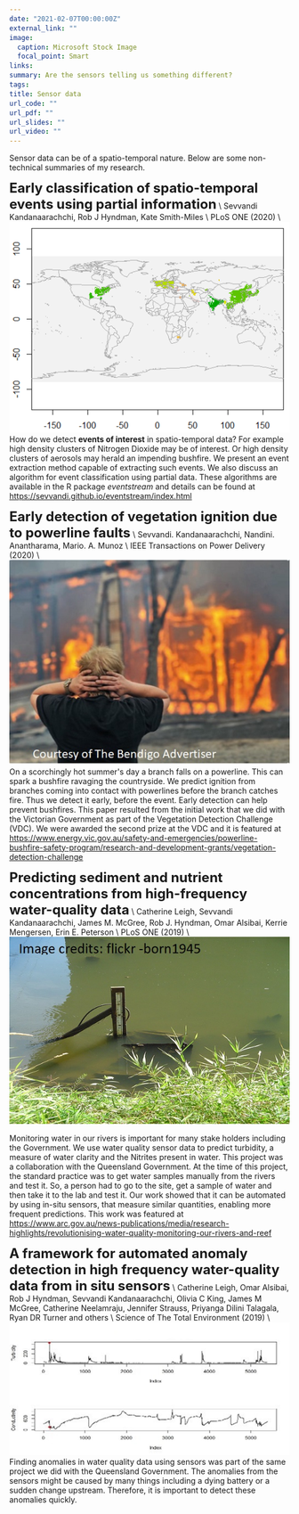 ```yaml
---
date: "2021-02-07T00:00:00Z"
external_link: ""
image:
  caption: Microsoft Stock Image
  focal_point: Smart
links:
summary: Are the sensors telling us something different? 
tags:
title: Sensor data
url_code: ""
url_pdf: ""
url_slides: ""
url_video: ""
---
```


Sensor data can be of a spatio-temporal nature. Below are some non-technical summaries of my research. 

 <font size="5">  **Early classification of spatio-temporal events using partial information**</font> \\
Sevvandi Kandanaarachchi, Rob J Hyndman, Kate Smith-Miles \\
PLoS ONE (2020)  \\
![half-size image](NO2_Event_Clusters.png)
How do we detect **events of interest** in spatio-temporal data? For example high density clusters of Nitrogen Dioxide may be of interest. Or high density clusters of aerosols may herald an impending bushfire. We present an event extraction method capable of extracting such events. We also discuss an algorithm for event classification using partial data. These algorithms are available in the R package *eventstream* and details can be found at https://sevvandi.github.io/eventstream/index.html

<font size="5">  **Early detection of vegetation ignition due to powerline faults**</font> \\
Sevvandi. Kandanaarachchi, Nandini. Anantharama, Mario. A. Munoz \\
IEEE Transactions on Power Delivery (2020)  \\
![Courtesy of The Bendigo Advertiser](bushfires.jpg)
On a scorchingly hot summer's day a branch falls on a powerline. This can spark a bushfire ravaging the countryside. We predict ignition from branches coming into contact with powerlines before the branch catches fire. Thus we detect it early, before the event.  Early detection can help prevent bushfires. This paper resulted from the initial work that we did with the Victorian Government as part of the Vegetation Detection Challenge (VDC). We were awarded the second prize at the VDC and it is featured at https://www.energy.vic.gov.au/safety-and-emergencies/powerline-bushfire-safety-program/research-and-development-grants/vegetation-detection-challenge



<font size="5">  **Predicting sediment and nutrient concentrations from high-frequency water-quality data**</font> \\
Catherine Leigh, Sevvandi Kandanaarachchi, James M. McGree, Rob J. Hyndman, Omar Alsibai, Kerrie Mengersen, Erin E. Peterson \\
PLoS ONE (2019)  \\
![Flickr image](water_sensor.jpg)

Monitoring water in our rivers is important for many stake holders including the Government. We use water quality sensor data to predict turbidity, a measure of water clarity and the Nitrites present in water. This project was a collaboration with the Queensland Government. At the time of this project, the standard practice was to get water samples manually from the rivers and test it. So, a person had to go to the site, get a sample of water and then take it to the lab and test it. Our work showed that it can be automated by using in-situ sensors, that measure similar quantities, enabling more frequent predictions. This work was featured at https://www.arc.gov.au/news-publications/media/research-highlights/revolutionising-water-quality-monitoring-our-rivers-and-reef

<font size="5">  **A framework for automated anomaly detection in high frequency water-quality data from in situ sensors**</font> \\
Catherine Leigh, Omar Alsibai, Rob J Hyndman, Sevvandi Kandanaarachchi, Olivia C King, James M McGree, Catherine Neelamraju, Jennifer Strauss, Priyanga Dilini Talagala, Ryan DR Turner and others \\
Science of The Total Environment (2019)  \\
![R image](water_anomaly.jpg)
Finding anomalies in water quality data using sensors was part of the same project we did with the Queensland Government. The anomalies from the sensors might be caused by many things including a dying battery or a sudden change upstream. Therefore, it is important to detect these anomalies quickly.
